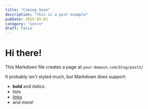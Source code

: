 ```yaml
---
title: "Coming Soon"
description: "this is a post example"
pubDate: 2025-05-01
category: "intro"
draft: false
---
```


# Hi there!

This Markdown file creates a page at `your-domain.com/blog/post1/`

It probably isn't styled much, but Markdown does support:

- **bold** and _italics._
- lists
- [links](https://astro.build)
- and more!
